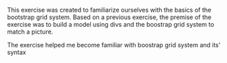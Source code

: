 This exercise was created to familiarize ourselves with the basics of the bootstrap grid system. 
Based on a previous exercise, the premise of the exercise was to build a model using divs and the boostrap grid system to match a picture. 

The exercise helped me become familiar with boostrap grid system and its' syntax

